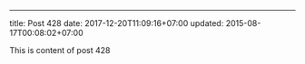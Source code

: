---
title: Post 428
date: 2017-12-20T11:09:16+07:00
updated: 2015-08-17T00:08:02+07:00

This is content of post 428